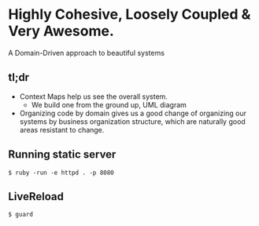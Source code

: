 # Highly Cohesive, Loosely Coupled & Very Awesome.

A Domain-Driven approach to beautiful systems

## tl;dr

* Context Maps help us see the overall system.
   - We build one from the ground up, UML diagram
* Organizing code by domain gives us a good change of organizing our
  systems by business organization structure, which are naturally good
  areas resistant to change.

## Running static server

    $ ruby -run -e httpd . -p 8080

## LiveReload

    $ guard
